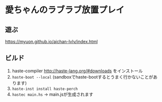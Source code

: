 愛ちゃんのラブラブ放置プレイ
===========

遊ぶ
-----------

https://myuon.github.io/aichan-lvlv/index.html


ビルド
-----------

1. haste-compiler http://haste-lang.org/#downloads をインストール
1. `haste-boot --local` (sandboxでhaste-bootするとうまく行かないことがあります)
1. `haste-inst install haste-perch`
1. `hastec main.hs` -> main.jsが生成されます



